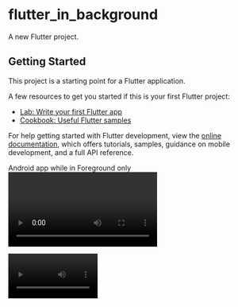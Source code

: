 # flutter_in_background

A new Flutter project.

## Getting Started

This project is a starting point for a Flutter application.

A few resources to get you started if this is your first Flutter project:

- [Lab: Write your first Flutter app](https://docs.flutter.dev/get-started/codelab)
- [Cookbook: Useful Flutter samples](https://docs.flutter.dev/cookbook)

For help getting started with Flutter development, view the
[online documentation](https://docs.flutter.dev/), which offers tutorials,
samples, guidance on mobile development, and a full API reference.



Android app while in Foreground only
![Android video](/screenshots/device-2022-05-31-200617.mp4)

<video src='/screenshots/device-2022-05-31-200617.mp4' width=180/>


Android + iOS app while moving to background and come to foreground: 80MB !
